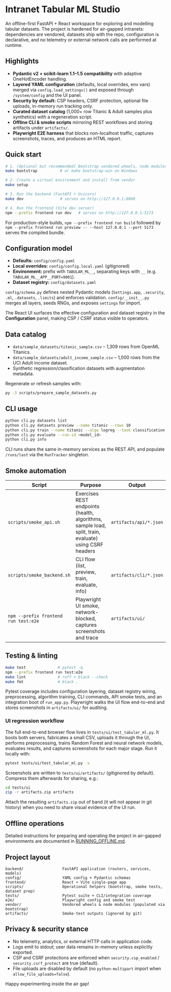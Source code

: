 # Intranet Tabular ML Studio

An offline-first FastAPI + React workspace for exploring and modelling tabular datasets. The project is hardened for air-gapped intranets: dependencies are vendored, datasets ship with the repo, configuration is declarative, and no telemetry or external network calls are performed at runtime.

## Highlights

- **Pydantic v2 + scikit-learn 1.1–1.5 compatibility** with adaptive OneHotEncoder handling.
- **Layered YAML configuration** (defaults, local overrides, env vars) merged via `config.load_settings()` and exposed through `/system/config` and the UI panel.
- **Security by default:** CSP headers, CSRF protection, optional file uploads, in-memory run tracking only.
- **Curated dataset catalog** (1,000+ row Titanic & Adult samples plus synthetics) with a regeneration script.
- **Offline CLI & smoke scripts** mirroring REST workflows and storing artifacts under `artifacts/`.
- **Playwright E2E harness** that blocks non-localhost traffic, captures screenshots, traces, and produces an HTML report.

## Quick start

```bash
# 1. (Optional but recommended) Bootstrap vendored wheels, node modules, and Playwright browsers
make bootstrap          # or make bootstrap-win on Windows

# 2. Create a virtual environment and install from vendor
make setup

# 3. Run the backend (FastAPI + Uvicorn)
make dev                # serves on http://127.0.0.1:8000

# 4. Run the frontend (Vite dev server)
npm --prefix frontend run dev   # serves on http://127.0.0.1:5173
```

For production-style builds, `npm --prefix frontend run build` followed by `npm --prefix frontend run preview -- --host 127.0.0.1 --port 5173` serves the compiled bundle.

## Configuration model

- **Defaults:** `config/config.yaml`
- **Local overrides:** `config/config.local.yaml` (gitignored)
- **Environment:** prefix with `TABULAR_ML__`, separating keys with `__` (e.g. `TABULAR_ML__APP__PORT=9001`).
- **Dataset registry:** `config/datasets.yaml`

`config/schema.py` defines nested Pydantic models (`Settings.app`, `.security`, `.ml`, `.datasets`, `.limits`) and enforces validation. `config/__init__.py` merges all layers, seeds RNGs, and exposes `settings` for import.

The React UI surfaces the effective configuration and dataset registry in the **Configuration** panel, making CSP / CSRF status visible to operators.

## Data catalog

- `data/sample_datasets/titanic_sample.csv` – 1,309 rows from OpenML Titanics.
- `data/sample_datasets/adult_income_sample.csv` – 1,000 rows from the UCI Adult income dataset.
- Synthetic regression/classification datasets with augmentation metadata.

Regenerate or refresh samples with:

```bash
py -3 scripts/prepare_sample_datasets.py
```

## CLI usage

```bash
python cli.py datasets list
python cli.py datasets preview --name titanic --rows 10
python cli.py train --name titanic --algo logreg --task classification
python cli.py evaluate --run-id <model_id>
python cli.py info
```

CLI runs share the same in-memory services as the REST API, and populate `/runs/last` via the `RunTracker` singleton.

## Smoke automation

| Script | Purpose | Output |
|--------|---------|--------|
| `scripts/smoke_api.sh` | Exercises REST endpoints (health, algorithms, sample load, split, train, evaluate) using CSRF headers | `artifacts/api/*.json` |
| `scripts/smoke_backend.sh` | CLI flow (list, preview, train, evaluate, info) | `artifacts/cli/*.json` |
| `npm --prefix frontend run test:e2e` | Playwright UI smoke, network-blocked, captures screenshots and trace | `artifacts/ui/` |

## Testing & linting

```bash
make test              # pytest -q
npm --prefix frontend run test:e2e
make lint              # ruff + black --check
make fmt               # black .
```

Pytest coverage includes configuration layering, dataset registry wiring, preprocessing, algorithm training, CLI commands, API smoke tests, and an integration boot of `run_app.py`. Playwright walks the UI flow end-to-end and stores screenshots in `artifacts/ui/` for auditing.

### UI regression workflow

The full end-to-end browser flow lives in `tests/ui/test_tabular_ml.py`. It boots both servers, fabricates a small CSV, uploads it through the UI, performs preprocessing, trains Random Forest and neural network models, evaluates results, and captures screenshots for each major stage. Run it locally with:

```bash
pytest tests/ui/test_tabular_ml.py -s
```

Screenshots are written to `tests/ui/artifacts/` (gitignored by default). Compress them afterwards for sharing, e.g.:

```bash
cd tests/ui
zip -r artifacts.zip artifacts
```

Attach the resulting `artifacts.zip` out of band (it will not appear in git history) when you need to share visual evidence of the UI run.


## Offline operations

Detailed instructions for preparing and operating the project in air-gapped environments are documented in [RUNNING_OFFLINE.md](RUNNING_OFFLINE.md).

## Project layout

```
backend/                 FastAPI application (routers, services, models)
config/                  YAML config + Pydantic schemas
frontend/                React + Vite single-page app
scripts/                 Operational helpers (bootstrap, smoke tests, dataset prep)
tests/                   Pytest suite + CLI/integration coverage
e2e/                     Playwright config and smoke test
vendor/                  Vendored wheels & node modules (populated via bootstrap)
artifacts/               Smoke-test outputs (ignored by git)
```

## Privacy & security stance

- No telemetry, analytics, or external HTTP calls in application code.
- Logs emit to stdout; user data remains in-memory unless explicitly exported.
- CSP and CSRF protections are enforced when `security.csp_enabled` / `security.csrf_protect` are true (default).
- File uploads are disabled by default (no `python-multipart` import when `allow_file_uploads=false`).

Happy experimenting inside the air gap!
